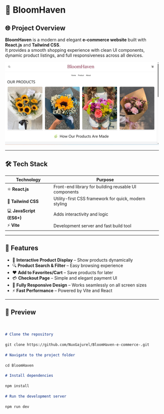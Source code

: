 # 🌸 BloomHaven

## 🌐 Project Overview

**BloomHaven** is a modern and elegant **e-commerce website** built with **React.js** and **Tailwind CSS**.  
It provides a smooth shopping experience with clean UI components, dynamic product listings, and full responsiveness across all devices.


![BloomHaven Preview](https://github.com/NuxGajurel/BloomHaven-e-commerce-/blob/main/public/Img/W5I7XPD%20-%20Imgur.jpg?raw=true)


---

## 🛠️ Tech Stack

| Technology               | Purpose                                               |
| ------------------------ | ----------------------------------------------------- |
| ⚛️ **React.js**          | Front-end library for building reusable UI components |
| 🎨 **Tailwind CSS**      | Utility-first CSS framework for quick, modern styling |
| 💻 **JavaScript (ES6+)** | Adds interactivity and logic                          |
| ⚡ **Vite**              | Development server and fast build tool                |

---

## 🚀 Features

- 🛒 **Interactive Product Display** – Show products dynamically
- 🔍 **Product Search & Filter** – Easy browsing experience
- ❤️ **Add to Favorites/Cart** – Save products for later
- 💳 **Checkout Page** – Simple and elegant payment UI
- 📱 **Fully Responsive Design** – Works seamlessly on all screen sizes
- ⚡ **Fast Performance** – Powered by Vite and React

---

## 📸 Preview


```markdown


# Clone the repository

git clone https://github.com/NuxGajurel/BloomHaven-e-commerce-.git

# Navigate to the project folder

cd BloomHaven

# Install dependencies

npm install

# Run the development server

npm run dev
```
